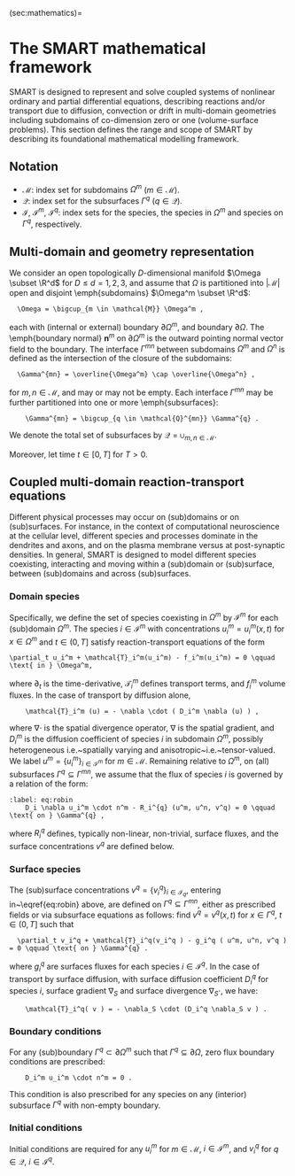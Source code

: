 (sec:mathematics)=
# The SMART mathematical framework


SMART is designed to represent and solve coupled systems of nonlinear ordinary and partial differential equations, describing reactions and/or transport due to diffusion, convection or drift in multi-domain geometries including subdomains of co-dimension zero or one (volume-surface problems). This section defines the range and scope of SMART by describing its foundational mathematical modelling framework.

## Notation

- $\mathcal{M}$: index set for subdomains $\Omega^m$ ($m \in \mathcal{M}$).
- $\mathcal{Q}$: index set for the subsurfaces $\Gamma^q$ ($q \in \mathcal{Q}$).
- $\mathcal{I}$, $\mathcal{I}^m$, $\mathcal{I}^q$: index sets for the species, the species in $\Omega^m$ and species on $\Gamma^q$, respectively.


## Multi-domain and geometry representation

We consider an open topologically $D$-dimensional manifold $\Omega \subset \R^d$ for $D \leqslant d = 1, 2, 3$, and assume that $\Omega$ is partitioned into $|\mathcal{M}|$ open and disjoint \emph{subdomains} $\Omega^m \subset \R^d$:

```{math}
  \Omega = \bigcup_{m \in \mathcal{M}} \Omega^m ,
```

each with (internal or external) boundary $\partial \Omega^m$, and boundary $\partial \Omega$. The \emph{boundary normal} $\mathbf{n}^m$ on $\partial \Omega^m$ is the outward pointing normal vector field to the boundary. The interface $\Gamma^{mn}$ between subdomains $\Omega^m$ and $\Omega^n$ is defined as the intersection of the closure of the subdomains:
```{math}
  \Gamma^{mn} = \overline{\Omega^m} \cap \overline{\Omega^n} ,
```
for $m, n \in \mathcal{M}$, and may or may not be empty. Each interface $\Gamma^{mn}$ may be further partitioned into one or more \emph{subsurfaces}:
```{math}
    \Gamma^{mn} = \bigcup_{q \in \mathcal{Q}^{mn}} \Gamma^{q} .
```
We denote the total set of subsurfaces by $\mathcal{Q} = \cup_{m, n \in \mathcal{M}}$.

Moreover, let time $t \in [0, T]$ for $T > 0$.

## Coupled multi-domain reaction-transport equations

Different physical processes may occur on (sub)domains or on (sub)surfaces. For instance, in the context of computational neuroscience at the cellular level, different species and processes dominate in the dendrites and axons, and on the plasma membrane versus at post-synaptic densities. In general, SMART is designed to model different species coexisting, interacting and moving within a (sub)domain or (sub)surface, between (sub)domains and across (sub)surfaces.

### Domain species
Specifically, we define the set of species coexisting in $\Omega^m$ by $\mathcal{I}^m$ for each (sub)domain $\Omega^m$. The species $i \in \mathcal{I}^m$ with concentrations $u_i^m = u_i^m(x, t)$ for $x \in \Omega^m$ and $t \in (0, T]$ satisfy reaction-transport equations of the form
```{math}
\partial_t u_i^m + \mathcal{T}_i^m(u_i^m) - f_i^m(u_i^m) = 0 \qquad \text{ in } \Omega^m,
```
where $\partial_t$ is the time-derivative, $\mathcal{T}_i^m$ defines transport terms, and $f_i^m$ volume fluxes. In the case of transport by diffusion alone,
```{math}
    \mathcal{T}_i^m (u) = - \nabla \cdot ( D_i^m \nabla (u) ) ,
```
where $\nabla \cdot$ is the spatial divergence operator, $\nabla$ is the spatial gradient, and $D_i^m$ is the diffusion coefficient of species $i$ in subdomain $\Omega^m$, possibly heterogeneous i.e.~spatially varying and anisotropic~i.e.~tensor-valued.  We label $u^m = \{u_i^m\}_{i \in \mathcal{I}^m}$ for $m \in \mathcal{M}$. Remaining relative to $\Omega^m$, on (all) subsurfaces $\Gamma^{q} \subseteq \Gamma^{mn}$, we assume that the flux of species $i$ is governed by a relation of the form:
```{math}
:label: eq:robin
    D_i \nabla u_i^m \cdot n^m - R_i^{q} (u^m, u^n, v^q) = 0 \qquad \text{ on } \Gamma^{q} ,
```
where $R_i^q$ defines, typically non-linear, non-trivial, surface fluxes, and the surface concentrations $v^q$ are defined below.

### Surface species
The (sub)surface concentrations $v^q = \{ v_i^q \}_{i \in \mathcal{I}_q}$, entering in~\eqref{eq:robin} above, are defined on $\Gamma^q \subseteq \Gamma^{mn}$, either as prescribed fields or via subsurface equations as follows: find $v^q = v^q(x, t)$ for $x \in \Gamma^q$, $t \in (0, T]$ such that
```{math}
  \partial_t v_i^q + \mathcal{T}_i^q(v_i^q ) - g_i^q ( u^m, u^n, v^q ) = 0 \qquad \text{ on } \Gamma^{q} .
```
where $g_i^q$ are surfaces fluxes for each species $i \in \mathcal{I}^q$. In the case of transport by surface diffusion, with surface diffusion coefficient $D_i^q$ for species $i$, surface gradient $\nabla_S$ and surface divergence $\nabla_S \cdot$, we have:
```{math}
    \mathcal{T}_i^q( v ) = - \nabla_S \cdot (D_i^q \nabla_S v ) .
```

### Boundary conditions
For any (sub)boundary $\Gamma^q \subset \partial \Omega^{m}$ such that $\Gamma^q \subseteq \partial \Omega$, zero flux boundary conditions are prescribed:
```{math}
    D_i^m u_i^m \cdot n^m = 0 .
```
This condition is also prescribed for any species on any (interior) subsurface $\Gamma^q$ with non-empty boundary.

### Initial conditions
Initial conditions are required for any $u_i^m$ for $m \in \mathcal{M}$, $i \in \mathcal{I}^m$, and $v_i^q$ for $q \in \mathcal{Q}$, $i \in \mathcal{I}^q$.

